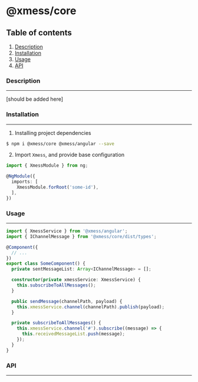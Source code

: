 # @xmess/core

## Table of contents

1. [Description](#description)
2. [Installation](#installation)
3. [Usage](#usage)
4. [API](#api)


### Description
---
[should be added here]

### Installation
---

1. Installing project dependencies
```bash
$ npm i @xmess/core @xmess/angular --save
```

2. Import `Xmess`, and provide base configuration
```typescript
import { XmessModule } from ng;

@NgModule({
  imports: [
    XmessModule.forRoot('some-id'),
  ],
})
```

### Usage
---

```typescript
import { XmessService } from '@xmess/angular';
import { IChannelMessage } from '@xmess/core/dist/types';

@Component({
  // ...
})
export class SomeComponent() {
  private sentMessageList: Array<IChannelMessage> = [];

  constructor(private xmessService: XmessService) {
    this.subscribeToAllMessages();
  }

  public sendMessage(channelPath, payload) {
    this.xmessService.channel(channelPath).publish(payload);
  }

  private subscribeToAllMessages() {
    this.xmessService.channel('#').subscribe((message) => {
      this.receivedMessageList.push(message);
    });
  }
}
```

### API
---


